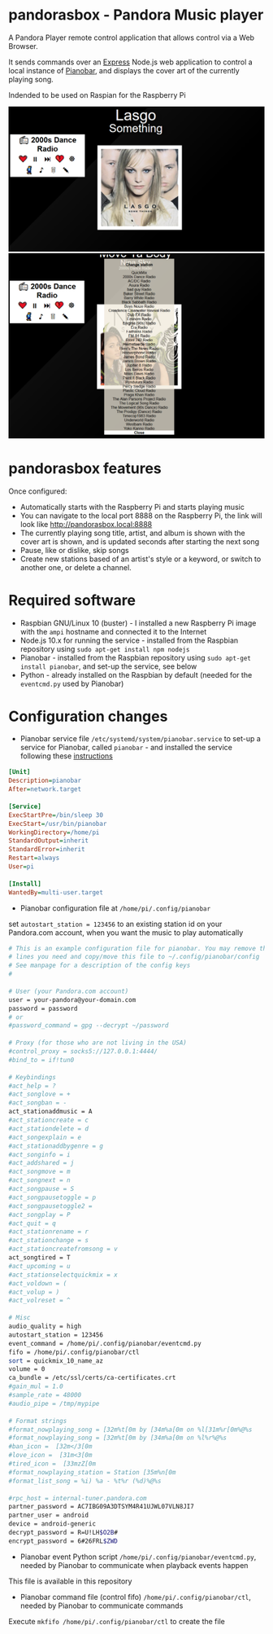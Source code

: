 # pandorasbox - Pandora Music player

A Pandora Player remote control application that allows control via a Web Browser.

It sends commands over an [Express](https://expressjs.com/) Node.js web application to control a local instance of [Pianobar](https://github.com/PromyLOPh/pianobar), and displays the cover art of the currently playing song.

Indended to be used on Raspian for the Raspberry Pi

![pandorasbox - playing a song in the web browser](https://raw.githubusercontent.com/bjaan/pandorasbox/main/pandorasbox-playing.png)
![pandorasbox - showing the available channels on Pandora.com which can be switched to](https://raw.githubusercontent.com/bjaan/pandorasbox/main/pandorasbox-channellist.png)

# pandorasbox features

Once configured:

* Automatically starts with the Raspberry Pi and starts playing music
* You can navigate to the local port 8888 on the Raspberry Pi, the link will look like http://pandorasbox.local:8888
* The currently playing song title, artist, and album is shown with the cover art is shown, and is updated seconds after starting the next song
* Pause, like or dislike, skip songs
* Create new stations based of an artist's style or a keyword, or switch to another one, or delete a channel.

# Required software

* Raspbian GNU/Linux 10 (buster) - I installed a new Raspberry Pi image with the `ampi` hostname and connected it to the Internet
* Node.js 10.x for running the service - installed from the Raspbian repository using `sudo apt-get install npm nodejs`
* Pianobar - installed from the Raspbian repository using `sudo apt-get install pianobar`, and set-up the service, see below
* Python - already installed on the Raspbian by default (needed for the `eventcmd.py` used by Pianobar)

# Configuration changes

* Pianobar service file `/etc/systemd/system/pianobar.service` to set-up a service for Pianobar, called `pianobar` - and installed the service following these [instructions](https://www.shubhamdipt.com/blog/how-to-create-a-systemd-service-in-linux/)

```ini
[Unit]
Description=pianobar
After=network.target

[Service]
ExecStartPre=/bin/sleep 30
ExecStart=/usr/bin/pianobar
WorkingDirectory=/home/pi
StandardOutput=inherit
StandardError=inherit
Restart=always
User=pi

[Install]
WantedBy=multi-user.target
```

* Pianobar configuration file at `/home/pi/.config/pianobar`

set `autostart_station = 123456` to an existing station id on your Pandora.com account, when you want the music to play automatically

```sh
# This is an example configuration file for pianobar. You may remove the # from
# lines you need and copy/move this file to ~/.config/pianobar/config
# See manpage for a description of the config keys
#

# User (your Pandora.com account)
user = your-pandora@your-domain.com
password = password
# or
#password_command = gpg --decrypt ~/password

# Proxy (for those who are not living in the USA)
#control_proxy = socks5://127.0.0.1:4444/
#bind_to = if!tun0

# Keybindings
#act_help = ?
#act_songlove = +
#act_songban = -
act_stationaddmusic = A
#act_stationcreate = c
#act_stationdelete = d
#act_songexplain = e
#act_stationaddbygenre = g
#act_songinfo = i
#act_addshared = j
#act_songmove = m
#act_songnext = n
#act_songpause = S
#act_songpausetoggle = p
#act_songpausetoggle2 =  
#act_songplay = P
#act_quit = q
#act_stationrename = r
#act_stationchange = s
#act_stationcreatefromsong = v
act_songtired = T
#act_upcoming = u
#act_stationselectquickmix = x
#act_voldown = (
#act_volup = )
#act_volreset = ^

# Misc
audio_quality = high
autostart_station = 123456
event_command = /home/pi/.config/pianobar/eventcmd.py
fifo = /home/pi/.config/pianobar/ctl
sort = quickmix_10_name_az
volume = 0
ca_bundle = /etc/ssl/certs/ca-certificates.crt
#gain_mul = 1.0
#sample_rate = 48000
#audio_pipe = /tmp/mypipe

# Format strings
#format_nowplaying_song = [32m%t[0m by [34m%a[0m on %l[31m%r[0m%@%s
#format_nowplaying_song = [32m%t[0m by [34m%a[0m on %l%r%@%s
#ban_icon =  [32m</3[0m
#love_icon =  [31m<3[0m
#tired_icon =  [33mzZ[0m
#format_nowplaying_station = Station [35m%n[0m
#format_list_song = %i) %a - %t%r (%d)%@%s

#rpc_host = internal-tuner.pandora.com
partner_password = AC7IBG09A3DTSYM4R41UJWL07VLN8JI7
partner_user = android
device = android-generic
decrypt_password = R=U!LH$O2B#
encrypt_password = 6#26FRL$ZWD
```

* Pianobar event Python script `/home/pi/.config/pianobar/eventcmd.py`, needed by Pianobar to communicate when playback events happen

This file is available in this repository

* Pianobar command file (control fifo) `/home/pi/.config/pianobar/ctl`, needed by Pianobar to communicate commands

Execute `mkfifo /home/pi/.config/pianobar/ctl` to create the file
